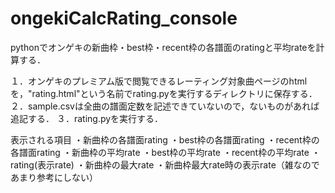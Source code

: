 # ongekiCalcRating_console
pythonでオンゲキの新曲枠・best枠・recent枠の各譜面のratingと平均rateを計算する．

１．オンゲキのプレミアム版で閲覧できるレーティング対象曲ページのhtmlを，"rating.html"という名前でrating.pyを実行するディレクトリに保存する．
２．sample.csvは全曲の譜面定数を記述できていないので，ないものがあれば追記する．
３．rating.pyを実行する．

表示される項目
・新曲枠の各譜面rating
・best枠の各譜面rating
・recent枠の各譜面rating
・新曲枠の平均rate
・best枠の平均rate
・recent枠の平均rate
・rating(表示rate)
・新曲枠の最大rate
・新曲枠最大rate時の表示rate（雑なのであまり参考にしない）
